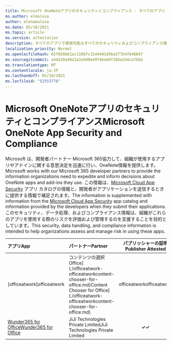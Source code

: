 ```yaml
---
title: Microsoft OneNoteアプリのセキュリティとコンプライアンス - すべてのアプリ
ms.author: elmalova
author: elenamalova
ms.date: 05/18/2021
ms.topic: article
ms.service: attestation
description: すべてのアプリで使用可能なすべてのセキュリティおよびコンプライアンス情報Microsoft OneNote。
localization_priority: Normal
ms.openlocfilehash: 65f850b61ac1106fc3144491d56a577b4fb46847
ms.sourcegitcommit: a44420a99a1a3a9d0e49f4be66f266e2d4ca7bbb
ms.translationtype: MT
ms.contentlocale: ja-JP
ms.lasthandoff: 05/19/2021
ms.locfileid: "52553778"
---
```

# <a name="microsoft-onenote-app-security-and-compliance"></a><span data-ttu-id="68330-103">Microsoft OneNoteアプリのセキュリティとコンプライアンス</span><span class="sxs-lookup"><span data-stu-id="68330-103">Microsoft OneNote App Security and Compliance</span></span>

<span data-ttu-id="68330-104">Microsoft は、開発者パートナー Microsoft 365協力して、組織が使用するアプリやアドインに関する意思決定を迅速に行い、OneNote情報を提供します。</span><span class="sxs-lookup"><span data-stu-id="68330-104">Microsoft works with our Microsoft 365 developer partners to provide the information organizations need to expedite and inform decisions about OneNote apps and add-ins they use.</span></span> <span data-ttu-id="68330-105">この情報は、[Microsoft Cloud App Security](https://www.microsoft.com/en-us/enterprise-mobility-security/cloud-app-security) アプリ カタログの情報と、開発者がアプリケーションを送信するときに提供する情報で補足されます。</span><span class="sxs-lookup"><span data-stu-id="68330-105">The information is supplemented with information from the [Microsoft Cloud App Security](https://www.microsoft.com/en-us/enterprise-mobility-security/cloud-app-security) app catalog and information provided by the developers when they submit their applications.</span></span> <span data-ttu-id="68330-106">このセキュリティ、データ処理、およびコンプライアンス情報は、組織がこれらのアプリを使用する際のリスクを評価および管理するのを支援することを目的としています。</span><span class="sxs-lookup"><span data-stu-id="68330-106">This security, data handling, and compliance information is intended to help organizations assess and manage risk in using these apps.</span></span>

| <span data-ttu-id="68330-107">**アプリ**</span><span class="sxs-lookup"><span data-stu-id="68330-107">**App**</span></span> | <span data-ttu-id="68330-108">**パートナー**</span><span class="sxs-lookup"><span data-stu-id="68330-108">**Partner**</span></span> | <span data-ttu-id="68330-109">**パブリッシャーの証明**</span><span class="sxs-lookup"><span data-stu-id="68330-109">**Publisher Attested**</span></span> | <span data-ttu-id="68330-110">**認定**</span><span class="sxs-lookup"><span data-stu-id="68330-110">**Certified**</span></span> |
|:--------|:------------|:----------------------:|:-------------:|
| <span data-ttu-id="68330-111">[officeatwork</span><span class="sxs-lookup"><span data-stu-id="68330-111">[officeatwork</span></span> | <span data-ttu-id="68330-112">コンテンツの選択Office](./officeatwork-officeatworkcontent-chooser-for-office.md)</span><span class="sxs-lookup"><span data-stu-id="68330-112">Content Chooser for Office](./officeatwork-officeatworkcontent-chooser-for-office.md)</span></span> | <span data-ttu-id="68330-113">officeatwork</span><span class="sxs-lookup"><span data-stu-id="68330-113">officeatwork</span></span> | <span data-ttu-id="68330-114">**✓**</span><span class="sxs-lookup"><span data-stu-id="68330-114">**✓**</span></span> | <img alt="Certified application badge" src="../media/certified-badge.png" height="25" width="25" /> |
| [<span data-ttu-id="68330-115">Wunder365 for Office</span><span class="sxs-lookup"><span data-stu-id="68330-115">Wunder365 for Office</span></span>](./jiji-technologies-private-limited-wunder365-for-office.md) | <span data-ttu-id="68330-116">JiJi Technologies Private Limited</span><span class="sxs-lookup"><span data-stu-id="68330-116">JiJi Technologies Private Limited</span></span> | <span data-ttu-id="68330-117">**✓**</span><span class="sxs-lookup"><span data-stu-id="68330-117">**✓**</span></span> |  |
